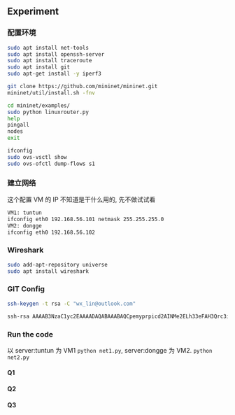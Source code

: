 ## Experiment

### 配置环境
```bash
sudo apt install net-tools
sudo apt install openssh-server
sudo apt install traceroute
sudo apt install git
sudo apt-get install -y iperf3

git clone https://github.com/mininet/mininet.git
mininet/util/install.sh -fnv

cd mininet/examples/
sudo python linuxrouter.py
help
pingall
nodes
exit

ifconfig
sudo ovs-vsctl show
sudo ovs-ofctl dump-flows s1

```

### 建立网络

这个配置 VM 的 IP 不知道是干什么用的, 先不做试试看
```bash
VM1: tuntun
ifconfig eth0 192.168.56.101 netmask 255.255.255.0
VM2: dongge
ifconfig eth0 192.168.56.102
```

### Wireshark
```bash
sudo add-apt-repository universe
sudo apt install wireshark
```

### GIT Config
```bash
ssh-keygen -t rsa -C "wx_lin@outlook.com"

ssh-rsa AAAAB3NzaC1yc2EAAAADAQABAAABAQCpemyprpicd2AINMe2ELh33eFAH3Qrc3ijf9ogF0fI10mJ1rc+8S37LOdmLF1QUyWe4iPLTqJPGaz01pGVAx/YJt//0KWih/ih+W8sDeSCbrViG/WxxtzjYM7VV0VumCLii57y8yozrRIPySaz0wIKxU7S65s31pfBhgVYErAHAMC7dgL0cPD0W3Awtiw6DdpLkY79oTpyYBFUPsWD3yl8JrvNJY106AaLdqh6J3s+Kpm9gF/3zbUIe2ipjDKHd5hYK5izgqTqNkzRwuy+Rco2bf1vzZQKUk6Rxa9+E6r3HnkLYPewXnVhPUQN9B7CETHzJPCxRchHFJgdzMzY7n2f wx_lin@outlook.com
```

### Run the code

以 server:tuntun 为 VM1 `python net1.py`, server:dongge 为 VM2. `python net2.py`

#### Q1


#### Q2


#### Q3


